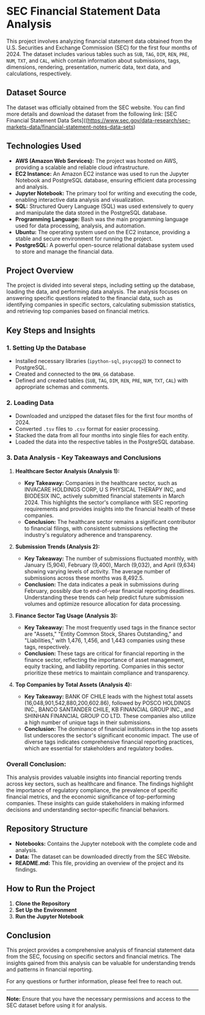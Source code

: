 # SEC Financial Statement Data Analysis

This project involves analyzing financial statement data obtained from the U.S. Securities and Exchange Commission (SEC) for the first four months of 2024. The dataset includes various tables such as `SUB`, `TAG`, `DIM`, `REN`, `PRE`, `NUM`, `TXT`, and `CAL`, which contain information about submissions, tags, dimensions, rendering, presentation, numeric data, text data, and calculations, respectively.

## Dataset Source
The dataset was officially obtained from the SEC website. You can find more details and download the dataset from the following link:
[SEC Financial Statement Data Sets]((https://www.sec.gov/data-research/sec-markets-data/financial-statement-notes-data-sets)

## Technologies Used
- **AWS (Amazon Web Services):** The project was hosted on AWS, providing a scalable and reliable cloud infrastructure.
- **EC2 Instance:** An Amazon EC2 instance was used to run the Jupyter Notebook and PostgreSQL database, ensuring efficient data processing and analysis.
- **Jupyter Notebook:** The primary tool for writing and executing the code, enabling interactive data analysis and visualization.
- **SQL:** Structured Query Language (SQL) was used extensively to query and manipulate the data stored in the PostgreSQL database.
- **Programming Language:** Bash was the main programming language used for data processing, analysis, and automation.
- **Ubuntu:** The operating system used on the EC2 instance, providing a stable and secure environment for running the project.
- **PostgreSQL:** A powerful open-source relational database system used to store and manage the financial data.

## Project Overview
The project is divided into several steps, including setting up the database, loading the data, and performing data analysis. The analysis focuses on answering specific questions related to the financial data, such as identifying companies in specific sectors, calculating submission statistics, and retrieving top companies based on financial metrics.

## Key Steps and Insights

### 1. **Setting Up the Database**
   - Installed necessary libraries (`ipython-sql`, `psycopg2`) to connect to PostgreSQL.
   - Created and connected to the `DMA_G6` database.
   - Defined and created tables (`SUB`, `TAG`, `DIM`, `REN`, `PRE`, `NUM`, `TXT`, `CAL`) with appropriate schemas and comments.

### 2. **Loading Data**
   - Downloaded and unzipped the dataset files for the first four months of 2024.
   - Converted `.tsv` files to `.csv` format for easier processing.
   - Stacked the data from all four months into single files for each entity.
   - Loaded the data into the respective tables in the PostgreSQL database.

### 3. **Data Analysis - Key Takeaways and Conclusions**

1. **Healthcare Sector Analysis (Analysis 1):**
   - **Key Takeaway:** Companies in the healthcare sector, such as INVACARE HOLDINGS CORP, U S PHYSICAL THERAPY INC, and BIODESIX INC, actively submitted financial statements in March 2024. This highlights the sector's compliance with SEC reporting requirements and provides insights into the financial health of these companies.
   - **Conclusion:** The healthcare sector remains a significant contributor to financial filings, with consistent submissions reflecting the industry's regulatory adherence and transparency.

2. **Submission Trends (Analysis 2):**
   - **Key Takeaway:** The number of submissions fluctuated monthly, with January (5,904), February (9,400), March (9,032), and April (9,634) showing varying levels of activity. The average number of submissions across these months was 8,492.5.
   - **Conclusion:** The data indicates a peak in submissions during February, possibly due to end-of-year financial reporting deadlines. Understanding these trends can help predict future submission volumes and optimize resource allocation for data processing.

3. **Finance Sector Tag Usage (Analysis 3):**
   - **Key Takeaway:** The most frequently used tags in the finance sector are "Assets," "Entity Common Stock, Shares Outstanding," and "Liabilities," with 1,476, 1,456, and 1,443 companies using these tags, respectively.
   - **Conclusion:** These tags are critical for financial reporting in the finance sector, reflecting the importance of asset management, equity tracking, and liability reporting. Companies in this sector prioritize these metrics to maintain compliance and transparency.

4. **Top Companies by Total Assets (Analysis 4):**
   - **Key Takeaway:** BANK OF CHILE leads with the highest total assets (16,048,901,542,880,200,602.86), followed by POSCO HOLDINGS INC., BANCO SANTANDER CHILE, KB FINANCIAL GROUP INC., and SHINHAN FINANCIAL GROUP CO LTD. These companies also utilize a high number of unique tags in their submissions.
   - **Conclusion:** The dominance of financial institutions in the top assets list underscores the sector's significant economic impact. The use of diverse tags indicates comprehensive financial reporting practices, which are essential for stakeholders and regulatory bodies.

### Overall Conclusion:
This analysis provides valuable insights into financial reporting trends across key sectors, such as healthcare and finance. The findings highlight the importance of regulatory compliance, the prevalence of specific financial metrics, and the economic significance of top-performing companies. These insights can guide stakeholders in making informed decisions and understanding sector-specific financial behaviors.

## Repository Structure
- **Notebooks:** Contains the Jupyter notebook with the complete code and analysis.
- **Data:** The dataset can be downloaded directly from the SEC Website. 
- **README.md:** This file, providing an overview of the project and its findings.

## How to Run the Project
1. **Clone the Repository**
2. **Set Up the Environment**
3. **Run the Jupyter Notebook**

## Conclusion
This project provides a comprehensive analysis of financial statement data from the SEC, focusing on specific sectors and financial metrics. The insights gained from this analysis can be valuable for understanding trends and patterns in financial reporting.

For any questions or further information, please feel free to reach out.

---

**Note:** Ensure that you have the necessary permissions and access to the SEC dataset before using it for analysis.
